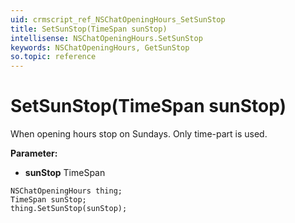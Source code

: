 ```yaml
---
uid: crmscript_ref_NSChatOpeningHours_SetSunStop
title: SetSunStop(TimeSpan sunStop)
intellisense: NSChatOpeningHours.SetSunStop
keywords: NSChatOpeningHours, GetSunStop
so.topic: reference
---
```


# SetSunStop(TimeSpan sunStop)

When opening hours stop on Sundays. Only time-part is used.

**Parameter:** 
 - **sunStop** TimeSpan

```crmscript
NSChatOpeningHours thing;
TimeSpan sunStop;
thing.SetSunStop(sunStop);
```

